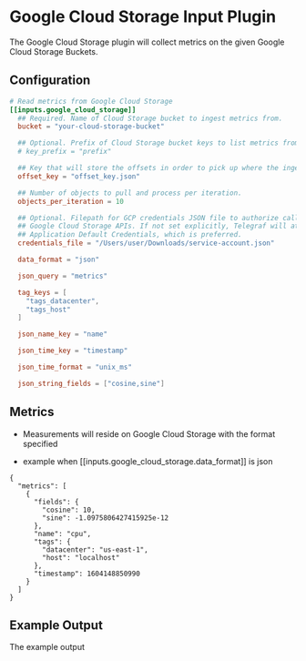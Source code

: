 # Google Cloud Storage Input Plugin

The Google Cloud Storage plugin will collect metrics 
on the given Google Cloud Storage Buckets.

## Configuration

```toml
# Read metrics from Google Cloud Storage
[[inputs.google_cloud_storage]]
  ## Required. Name of Cloud Storage bucket to ingest metrics from.
  bucket = "your-cloud-storage-bucket"

  ## Optional. Prefix of Cloud Storage bucket keys to list metrics from.
  # key_prefix = "prefix"

  ## Key that will store the offsets in order to pick up where the ingestion was left.
  offset_key = "offset_key.json"

  ## Number of objects to pull and process per iteration.
  objects_per_iteration = 10

  ## Optional. Filepath for GCP credentials JSON file to authorize calls to
  ## Google Cloud Storage APIs. If not set explicitly, Telegraf will attempt to use
  ## Application Default Credentials, which is preferred.
  credentials_file = "/Users/user/Downloads/service-account.json"

  data_format = "json"

  json_query = "metrics"

  tag_keys = [
    "tags_datacenter",
    "tags_host"
  ]

  json_name_key = "name"

  json_time_key = "timestamp"

  json_time_format = "unix_ms"

  json_string_fields = ["cosine,sine"]

```

## Metrics

- Measurements will reside on Google Cloud Storage with the format specified

- example when [[inputs.google_cloud_storage.data_format]] is json

```
{
  "metrics": [
    {
      "fields": {
        "cosine": 10,
        "sine": -1.0975806427415925e-12
      },
      "name": "cpu",
      "tags": {
        "datacenter": "us-east-1",
        "host": "localhost"
      },
      "timestamp": 1604148850990
    }
  ]
}
```

## Example Output

The example output

```
```